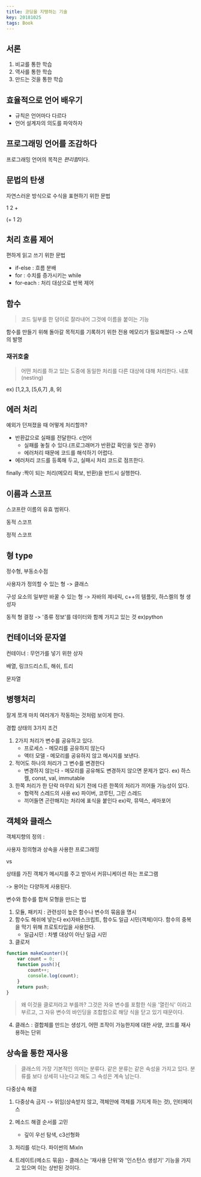 ```yaml
---
title: 코딩을 지탱하는 기술
key: 20181025
tags: Book
---
```


## 서론

1. 비교를 통한 학습
2. 역사를 통한 학습
3. 만드는 것을 통한 학습

## 효율적으로 언어 배우기

* 규칙은 언어마다 다르다
* 언어 설계자의 의도를 파악하자

## 프로그래밍 언어를 조감하다

프로그래밍 언어의 목적은 *편리함*이다.

## 문법의 탄생

자연스러운 방식으로 수식을 표현하기 위한 문법

1 2 +

(+ 1 2)

## 처리 흐름 제어

편하게 읽고 쓰기 위한 문법

* if-else : 흐름 분배
* for : 수치를 증가시키는 while
* for-each : 처리 대상으로 반복 제어

## 함수

> 코드 일부를 한 덩이로 잘라내어 그것에 이름을 붙이는 기능

함수를 만들기 위해 돌아갈 목적지를 기록하기 위한 전용 메모리가 필요해졌다 -> 스택의 발명



### 재귀호출 

>  어떤 처리를 하고 있는 도중에 동일한 처리를 다른 대상에 대해 처리한다. 내포(nesting)

ex) [1,2,3, [5,6,7] ,8, 9]

## 에러 처리

예외가 던져졌을 때 어떻게 처리할까?

* 반환값으로 실패를 전달한다. c언어
  * 실패를 놓칠 수 있다.(프로그래머가 반환값 확인을 잊은 경우)
  * 에러처리 때문에 코드를 해석하기 어렵다.
* 에러처리 코드를 등록해 두고, 실패시 처리 코드로 점프한다.

finally :짝이 되는 처리(메모리 확보, 반환)을 반드시 실행한다.

## 이름과 스코프

스코프란 이름의 유효 범위다.

동적 스코프

정적 스코프

## 형 type

정수형,  부동소수점

사용자가 정의할 수 있는 형 -> 클래스

구성 요소의 일부만 바꿀 수 있는 형 -> 자바의 제네릭, c++의 템플릿, 하스켈의 형 생성자

동적 형 결정 -> '종류 정보'를 데이터와 함께 가지고 있는 것 ex)python

## 컨테이너와 문자열

컨테이너 : 무언가를 넣기 위한 상자

배열, 링크드리스트, 해쉬, 트리

문자열

## 병행처리

잘게 쪼개 마치 여러개가 작동하는 것처럼 보이게 한다.



경합 상태의 3가지 조건

1. 2가지 처리가 변수를 공유하고 있다.
   * 프로세스 - 메모리를 공유하지 않는다
   * 액터 모델 - 메모리를 공유하지 않고 메시지를 보낸다.
2. 적어도 하나의 처리가 그 변수를 변경한다
   * 변경하지 않는다 - 메모리를 공유해도 변경하지 않으면 문제가 없다. ex) 하스켈, const, val, immutable
3. 한쪽 처리가 한 단락 마무리 되기 전에 다른 한쪽의 처리가 끼어들 가능성이 있다.
   * 협력적 스레드의 사용 ex) 파이버, 코루틴, 그린 스레드
   * 끼어들면 곤란해지는 처리에 표식을 붙인다 ex)락, 뮤텍스, 세마포어

## 객체와 클래스

객체지향의 정의 : 

사용자 정의형과 상속을 사용한 프로그래밍

vs

상태를 가진 객체가 메시지를 주고 받아서 커뮤니케이션 하는 프로그램

-> 용어는 다양하게 사용된다.



변수와 함수를 합쳐 모형을 만드는 법

1. 모듈, 패키지 : 관련성이 높은 함수나 변수의 묶음을 명시
2. 함수도 해쉬에 넣는다 ex)자바스크립트, 함수도 일급 시민(객체)이다. 함수의 중복을 막기 위해 프로토타입을 사용한다.
   * 일급시민 : 차별 대상이 아닌 일급 시민
3. 클로저

```javascript
function makeCounter(){
    var count = 0;
    function push(){
        count++;
        console.log(count);
    }
    return push;
}
```

> 왜 이것을 클로저라고 부를까?  그것은 자유 변수를 포함한 식을 '열린식' 이라고 부르고, 그 자유 변수의 바인딩을 조합함으로 해당 식을 닫고 있기 때문이다.

4. 클래스 : 결합체를 만드는 생성기, 어떤 조작이 가능한지에 대한 사양, 코드를 재사용하는 단위

## 상속을 통한 재사용

> 클래스의 가장 기본적인 의미는 분류다. 같은 분류는 같은 속성을 가지고 있다. 분류를 보다 상세히 나눈다고 해도 그 속성은 계속 남는다.



다중상속 해결

1. 다중상속 금지 -> 위임(상속받지 않고, 객체안에 객체를 가지게 하는 것), 인터페이스

2. 메소드 해결 순서를 고민
   * 깊이 우선 탐색, c3선형화
3. 처리를 섞는다. 파이썬의 MixIn
4. 트레이트(메소드 묶음) - 클래스는 '재사용 단위'와 '인스턴스 생성기' 기능을 가지고 있으며 이는 상반된 것이다.

















